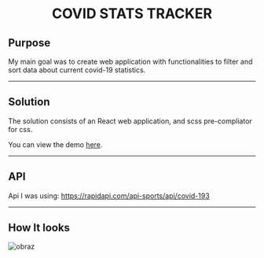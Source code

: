 <h1 align="center">COVID STATS TRACKER</h1>

## Purpose

My main goal was to create web application with functionalities to filter and sort data about current covid-19 statistics.

---

## Solution

The solution consists of an React web application, and scss pre-compliator for css.

You can view the demo [here](https://covidstats-peter.netlify.app/).

---

## API 

Api I was using: https://rapidapi.com/api-sports/api/covid-193

---

## How It looks

![obraz](https://user-images.githubusercontent.com/102172769/230901451-d4a57f44-a6ce-4ef4-a43c-b7ee3f73a2e7.png)

